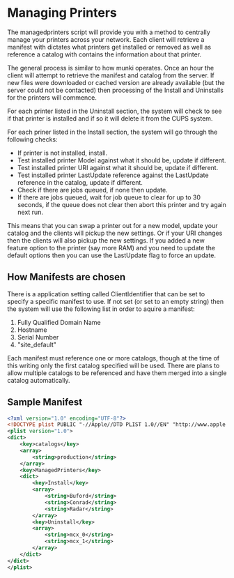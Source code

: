 # Managing Printers

The managedprinters script will provide you with a method to centrally
manage your printers across your network. Each client will retrieve a
manifest with dictates what printers get installed or removed as well
as reference a catalog with contains the information about that printer.

The general process is similar to how munki operates. Once an hour the
client will attempt to retrieve the manifest and catalog from the server.
If new files were downloaded or cached version are already available (but
the server could not be contacted) then processing of the Install and
Uninstalls for the printers will commence.

For each printer listed in the Uninstall section, the system will check to
see if that printer is installed and if so it will delete it from the CUPS
system.

For each priner listed in the Install section, the system will go through
the following checks:

- If printer is not installed, install.
- Test installed printer Model against what it should be, update if different.
- Test installed printer URI against what it should be, update if different.
- Test installed printer LastUpdate reference against the LastUpdate
reference in the catalog, update if different.
- Check if there are jobs queued, if none then update.
- If there are jobs queued, wait for job queue to clear for up to 30 seconds,
if the queue does not clear then abort this printer and try again next run.

This means that you can swap a printer out for a new model, update your
catalog and the clients will pickup the new settings. Or if your URI changes
then the clients will also pickup the new settings. If you added a new
feature option to the printer (say more RAM) and you need to update the
default options then you can use the LastUpdate flag to force an update.

## How Manifests are chosen

There is a application setting called ClientIdentifier that can be set to
specify a specific manifest to use. If not set (or set to an empty string)
then the system will use the following list in order to aquire a manifest:

1. Fully Qualified Domain Name
2. Hostname
3. Serial Number
4. "site_default"

Each manifest must reference one or more catalogs, though at the time of this
writing only the first catalog specified will be used. There are plans to
allow multiple catalogs to be referenced and have them merged into a single
catalog automatically.

## Sample Manifest

```xml
<?xml version="1.0" encoding="UTF-8"?>
<!DOCTYPE plist PUBLIC "-//Apple//DTD PLIST 1.0//EN" "http://www.apple.com/DTDs/PropertyList-1.0.dtd">
<plist version="1.0">
<dict>
	<key>catalogs</key>
	<array>
		<string>production</string>
	</array>
	<key>ManagedPrinters</key>
	<dict>
		<key>Install</key>
		<array>
			<string>Buford</string>
			<string>Conrad</string>
			<string>Radar</string>
		</array>
		<key>Uninstall</key>
		<array>
			<string>mcx_0</string>
			<string>mcx_1</string>
		</array>
	</dict>
</dict>
</plist>
```

